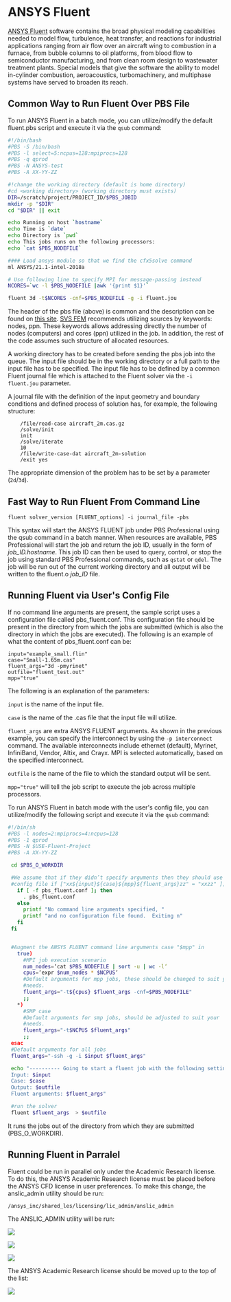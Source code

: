 # ANSYS Fluent

[ANSYS Fluent][a] software contains the broad physical modeling capabilities needed to model flow, turbulence, heat transfer, and reactions for industrial applications ranging from air flow over an aircraft wing to combustion in a furnace, from bubble columns to oil platforms, from blood flow to semiconductor manufacturing, and from clean room design to wastewater treatment plants. Special models that give the software the ability to model in-cylinder combustion, aeroacoustics, turbomachinery, and multiphase systems have served to broaden its reach.

## Common Way to Run Fluent Over PBS File

To run ANSYS Fluent in a batch mode, you can utilize/modify the default fluent.pbs script and execute it via the `qsub` command:

```bash
#!/bin/bash
#PBS -S /bin/bash
#PBS -l select=5:ncpus=128:mpiprocs=128
#PBS -q qprod
#PBS -N ANSYS-test
#PBS -A XX-YY-ZZ

#!change the working directory (default is home directory)
#cd <working directory> (working directory must exists)
DIR=/scratch/project/PROJECT_ID/$PBS_JOBID
mkdir -p "$DIR"
cd "$DIR" || exit

echo Running on host `hostname`
echo Time is `date`
echo Directory is `pwd`
echo This jobs runs on the following processors:
echo `cat $PBS_NODEFILE`

#### Load ansys module so that we find the cfx5solve command
ml ANSYS/21.1-intel-2018a

# Use following line to specify MPI for message-passing instead
NCORES=`wc -l $PBS_NODEFILE |awk '{print $1}'`

fluent 3d -t$NCORES -cnf=$PBS_NODEFILE -g -i fluent.jou
```

The header of the pbs file (above) is common and the description can be found on [this site][1]. [SVS FEM][b] recommends utilizing sources by keywords: nodes, ppn. These keywords allows addressing directly the number of nodes (computers) and cores (ppn) utilized in the job. In addition, the rest of the code assumes such structure of allocated resources.

A working directory has to be created before sending the pbs job into the queue. The input file should be in the working directory or a full path to the input file has to be specified. The input file has to be defined by a common Fluent journal file which is attached to the Fluent solver via the `-i fluent.jou` parameter.

A journal file with the definition of the input geometry and boundary conditions and defined process of solution has, for example, the following structure:

```console
    /file/read-case aircraft_2m.cas.gz
    /solve/init
    init
    /solve/iterate
    10
    /file/write-case-dat aircraft_2m-solution
    /exit yes
```

The appropriate dimension of the problem has to be set by a parameter (`2d`/`3d`).

## Fast Way to Run Fluent From Command Line

```console
fluent solver_version [FLUENT_options] -i journal_file -pbs
```

This syntax will start the ANSYS FLUENT job under PBS Professional using the qsub command in a batch manner. When resources are available, PBS Professional will start the job and return the job ID, usually in the form of _job_ID.hostname_. This job ID can then be used to query, control, or stop the job using standard PBS Professional commands, such as `qstat` or `qdel`. The job will be run out of the current working directory and all output will be written to the fluent.o _job_ID_ file.

## Running Fluent via User's Config File

If no command line arguments are present, the sample script uses a configuration file called pbs_fluent.conf. This configuration file should be present in the directory from which the jobs are submitted (which is also the directory in which the jobs are executed). The following is an example of what the content of pbs_fluent.conf can be:

```console
input="example_small.flin"
case="Small-1.65m.cas"
fluent_args="3d -pmyrinet"
outfile="fluent_test.out"
mpp="true"
```

The following is an explanation of the parameters:

`input` is the name of the input file.

`case` is the name of the .cas file that the input file will utilize.

`fluent_args` are extra ANSYS FLUENT arguments. As shown in the previous example, you can specify the interconnect by using the `-p interconnect` command. The available interconnects include ethernet (default), Myrinet, InfiniBand, Vendor, Altix, and Crayx. MPI is selected automatically, based on the specified interconnect.

`outfile` is the name of the file to which the standard output will be sent.

`mpp="true"` will tell the job script to execute the job across multiple processors.

To run ANSYS Fluent in batch mode with the user's config file, you can utilize/modify the following script and execute it via the `qsub` command:

```bash
#!/bin/sh
#PBS -l nodes=2:mpiprocs=4:ncpus=128
#PBS -1 qprod
#PBS -N $USE-Fluent-Project
#PBS -A XX-YY-ZZ

 cd $PBS_O_WORKDIR

 #We assume that if they didn’t specify arguments then they should use the
 #config file if ["xx${input}${case}${mpp}${fluent_args}zz" = "xxzz" ]; then
   if [ -f pbs_fluent.conf ]; then
     . pbs_fluent.conf
   else
     printf "No command line arguments specified, "
     printf "and no configuration file found.  Exiting n"
   fi
 fi


 #Augment the ANSYS FLUENT command line arguments case "$mpp" in
   true)
     #MPI job execution scenario
     num_nodes=‘cat $PBS_NODEFILE | sort -u | wc -l‘
     cpus=‘expr $num_nodes * $NCPUS‘
     #Default arguments for mpp jobs, these should be changed to suit your
     #needs.
     fluent_args="-t${cpus} $fluent_args -cnf=$PBS_NODEFILE"
     ;;
   *)
     #SMP case
     #Default arguments for smp jobs, should be adjusted to suit your
     #needs.
     fluent_args="-t$NCPUS $fluent_args"
     ;;
 esac
 #Default arguments for all jobs
 fluent_args="-ssh -g -i $input $fluent_args"

 echo "---------- Going to start a fluent job with the following settings:
 Input: $input
 Case: $case
 Output: $outfile
 Fluent arguments: $fluent_args"

 #run the solver
 fluent $fluent_args  > $outfile
```

It runs the jobs out of the directory from which they are submitted (PBS_O_WORKDIR).

## Running Fluent in Parralel

Fluent could be run in parallel only under the Academic Research license. To do this, the ANSYS Academic Research license must be placed before the ANSYS CFD license in user preferences. To make this change, the anslic_admin utility should be run:

```console
/ansys_inc/shared_les/licensing/lic_admin/anslic_admin
```

The ANSLIC_ADMIN utility will be run:

![](../../../img/Fluent_Licence_1.jpg)

![](../../../img/Fluent_Licence_2.jpg)

![](../../../img/Fluent_Licence_3.jpg)

The ANSYS Academic Research license should be moved up to the top of the list:

![](../../../img/Fluent_Licence_4.jpg)

[1]: ../../../general/resources-allocation-policy.md

[a]: http://www.ansys.com/products/fluids/ansys-fluent
[b]: http://www.svsfem.cz
